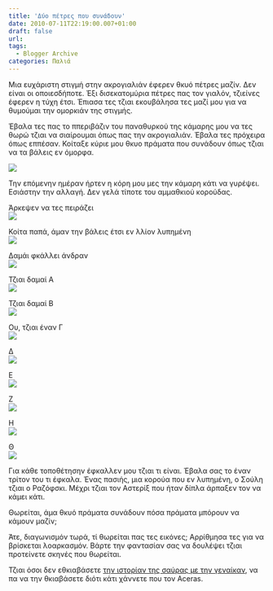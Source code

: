 ```yaml
---
title: 'Δύο πέτρες που συνάδουν'
date: 2010-07-11T22:19:00.007+01:00
draft: false
url: 
tags:
  - Blogger Archive
categories: Παλιά
---
```


Μια ευχάριστη στιγμή στην ακρογιαλιάν έφερεν θκυό πέτρες μαζίν. Δεν είναι οι οποιεσδήποτε. Έξι δισεκατομύρια πέτρες πας τον γιαλόν, τζιείνες έφερεν η τύχη έτσι. Έπιασα τες τζιαι εκουβάλησα τες μαζί μου για να θυμούμαι την ομορκιάν της στιγμής.  
  
Έβαλα τες πας το ππεριβάζιν του παναθυρκού της κάμαρης μου να τες θωρώ τζιαι να σιαίρουμαι όπως πας την ακρογιαλιάν. Έβαλα τες πρόχειρα όπως εππέσαν. Κοίταξε κύριε μου θκυο πράματα που συνάδουν όπως τζιαι να τα βάλεις εν όμορφα.  
  
[![](https://blogger.googleusercontent.com/img/b/R29vZ2xl/AVvXsEjrIP-TDfBrA5MAS9zdQySnZikhscgpLtVclgftjS_KDY4gv8aQbGw396Mp8aANc7GgR2GtK__6ngcALshT3MhYAKhNwfYqVB1MgukDmqjD8HxjLPHX80rq18n_ULUpRhcrtIjlxqHFyqU/s200/L1120483-01.jpg)](https://blogger.googleusercontent.com/img/b/R29vZ2xl/AVvXsEjrIP-TDfBrA5MAS9zdQySnZikhscgpLtVclgftjS_KDY4gv8aQbGw396Mp8aANc7GgR2GtK__6ngcALshT3MhYAKhNwfYqVB1MgukDmqjD8HxjLPHX80rq18n_ULUpRhcrtIjlxqHFyqU/s1600/L1120483-01.jpg)  
  
Την επόμενην ημέραν ήρτεν η κόρη μου μες την κάμαρη κάτι να γυρέψει. Εσιάστην την αλλαγή. Δεν γελά τίποτε του αμμαθκιού κορούδας.  
  
Άρκεψεν να τες πειράζει  
[![](https://blogger.googleusercontent.com/img/b/R29vZ2xl/AVvXsEjrDDfKGOkeV1fYSMIuYhD28Yjzh_nF0V6NCghMrmDu73T-kdqNm0LUvy0HHHKF3HzMKxu_TTsGtGHW3BQBExa82J-Feb1jN5c1hy5s_DWApbAFR0s08XEe0-ElOcWk39dnFvu4dydCse0/s200/L1120491-01.jpg)](https://blogger.googleusercontent.com/img/b/R29vZ2xl/AVvXsEjrDDfKGOkeV1fYSMIuYhD28Yjzh_nF0V6NCghMrmDu73T-kdqNm0LUvy0HHHKF3HzMKxu_TTsGtGHW3BQBExa82J-Feb1jN5c1hy5s_DWApbAFR0s08XEe0-ElOcWk39dnFvu4dydCse0/s1600/L1120491-01.jpg)  
  
Κοίτα παπά, άμαν την βάλεις έτσι εν λλίον λυπημένη  
[![](https://blogger.googleusercontent.com/img/b/R29vZ2xl/AVvXsEhVVvDj3fpups-vroNDhxbqAvENng64vXhF0e4WQYrag8G25sMnz2z7up3s9bW6CAjtu0-B7awh-nQ2LquWbrsTVFNTOnqkzSgn3OdIyeJpXuQzEjAUW7HyOpANzL8pY57OhVeQJ3zxF-E/s200/L1120516-01.jpg)](https://blogger.googleusercontent.com/img/b/R29vZ2xl/AVvXsEhVVvDj3fpups-vroNDhxbqAvENng64vXhF0e4WQYrag8G25sMnz2z7up3s9bW6CAjtu0-B7awh-nQ2LquWbrsTVFNTOnqkzSgn3OdIyeJpXuQzEjAUW7HyOpANzL8pY57OhVeQJ3zxF-E/s1600/L1120516-01.jpg)  
  
Δαμάι φκάλλει άνδραν  
[![](https://blogger.googleusercontent.com/img/b/R29vZ2xl/AVvXsEhOEG-xf06VFy7DD9UxMLpupHW3leNw8S_l1Ad5eFJcHhod7ZdGuGgYmDbF_fFrfoBagr8XhES-2iGpCvgEYkr0O46-xT8Uv3Z25_3EjMrmJaZJ_ns8CTVYGJMUoUkPxt8QxoL0hhQ13O0/s200/L1120485-01.jpg)](https://blogger.googleusercontent.com/img/b/R29vZ2xl/AVvXsEhOEG-xf06VFy7DD9UxMLpupHW3leNw8S_l1Ad5eFJcHhod7ZdGuGgYmDbF_fFrfoBagr8XhES-2iGpCvgEYkr0O46-xT8Uv3Z25_3EjMrmJaZJ_ns8CTVYGJMUoUkPxt8QxoL0hhQ13O0/s1600/L1120485-01.jpg)  
  
Τζιαι δαμαί Α  
[![](https://blogger.googleusercontent.com/img/b/R29vZ2xl/AVvXsEhNLcdyuwVA2z9rQnr5pXBSLbmJfxRpuWxE2BxvMpG10Ms9mmmkQAu91ZIkly-5oPIV9H28AsvtF9wgV_-FdF8lGGwrri4m6AlIFJ-EmdaxS6yZY2y6lSgI4emERf9kFRN33EZ5YIbyTKo/s200/L1120493-01.jpg)](https://blogger.googleusercontent.com/img/b/R29vZ2xl/AVvXsEhNLcdyuwVA2z9rQnr5pXBSLbmJfxRpuWxE2BxvMpG10Ms9mmmkQAu91ZIkly-5oPIV9H28AsvtF9wgV_-FdF8lGGwrri4m6AlIFJ-EmdaxS6yZY2y6lSgI4emERf9kFRN33EZ5YIbyTKo/s1600/L1120493-01.jpg)  
  
Τζιαι δαμαί Β  
[![](https://blogger.googleusercontent.com/img/b/R29vZ2xl/AVvXsEgEAz32BPkJrggiv6dAG82F3sYPyYm2f7ZTfokYI_VhPwPfwrktkYoB8e3W6ioNhWncPhwf1prubUwV12Xce6vVZ8IGcqu6MYWKIwmntDyBoUVmXoOguvFMb0-kiJ4vVZIZTIGnn0wqODY/s200/L1120504-01.jpg)](https://blogger.googleusercontent.com/img/b/R29vZ2xl/AVvXsEgEAz32BPkJrggiv6dAG82F3sYPyYm2f7ZTfokYI_VhPwPfwrktkYoB8e3W6ioNhWncPhwf1prubUwV12Xce6vVZ8IGcqu6MYWKIwmntDyBoUVmXoOguvFMb0-kiJ4vVZIZTIGnn0wqODY/s1600/L1120504-01.jpg)  
  
Ου, τζιαι έναν Γ  
[![](https://blogger.googleusercontent.com/img/b/R29vZ2xl/AVvXsEhMXZz3HG-XzVZ-mHzeaOf33_ctQRG0CGu1z8MNUkVRBdfB7q0zl6V9lUksT0GH1ozr0qIFQ6SWeiO_LS6oVBgOamS7kkZpSQ6HpDnYV19zZc4l36-YrDhoIclUf-OxCY938iaA8ihcecw/s200/L1120487-01.jpg)](https://blogger.googleusercontent.com/img/b/R29vZ2xl/AVvXsEhMXZz3HG-XzVZ-mHzeaOf33_ctQRG0CGu1z8MNUkVRBdfB7q0zl6V9lUksT0GH1ozr0qIFQ6SWeiO_LS6oVBgOamS7kkZpSQ6HpDnYV19zZc4l36-YrDhoIclUf-OxCY938iaA8ihcecw/s1600/L1120487-01.jpg)  
  
  
Δ  
[![](https://blogger.googleusercontent.com/img/b/R29vZ2xl/AVvXsEiGNS2n2ANvFVJNBCm01Uwm3FxFuck1X5wM6Xi3PGfjYUoboIXnHVydIX8Mi2AJtBUoPmVEfGkUGRSiODzQuxWPcO-YmTyyZ-uRXaea2OIqCBSumRKKW0IrJLgZlgKO6YvPWexmI5zEjlE/s200/L1120489-01.jpg)](https://blogger.googleusercontent.com/img/b/R29vZ2xl/AVvXsEiGNS2n2ANvFVJNBCm01Uwm3FxFuck1X5wM6Xi3PGfjYUoboIXnHVydIX8Mi2AJtBUoPmVEfGkUGRSiODzQuxWPcO-YmTyyZ-uRXaea2OIqCBSumRKKW0IrJLgZlgKO6YvPWexmI5zEjlE/s1600/L1120489-01.jpg)  
  
Ε  
[![](https://blogger.googleusercontent.com/img/b/R29vZ2xl/AVvXsEiwli0QXLVSerM1P0BaO_lE-sBbQ76P_xaVGho7ZXCpgEtvyp5m-RR-s4Mp-oR6UYxrvqcISrPp39qey8s-AiqFpzwTTBxK4qniJ3rXne5rjr1ul2Z_MDQWtMoPzIS83vJtZxGkjrVEeQw/s200/L1120495-01.jpg)](https://blogger.googleusercontent.com/img/b/R29vZ2xl/AVvXsEiwli0QXLVSerM1P0BaO_lE-sBbQ76P_xaVGho7ZXCpgEtvyp5m-RR-s4Mp-oR6UYxrvqcISrPp39qey8s-AiqFpzwTTBxK4qniJ3rXne5rjr1ul2Z_MDQWtMoPzIS83vJtZxGkjrVEeQw/s1600/L1120495-01.jpg)  
  
Ζ  
[![](https://blogger.googleusercontent.com/img/b/R29vZ2xl/AVvXsEiDZDj_zkwbBYKmqcjliWO2kkQIeOKDo4BSfNBaye5fd4o2DZ9F5qAUXK4OpEW9TQ5HJLlze0pz2jhyphenhyphencoqomt28aj0oXJ-aWiCkXbo3ryVbRjE-BKXl04EHlc4IQ7XFCwtg1FTiO8ayL_g/s200/L1120512-01.jpg)](https://blogger.googleusercontent.com/img/b/R29vZ2xl/AVvXsEiDZDj_zkwbBYKmqcjliWO2kkQIeOKDo4BSfNBaye5fd4o2DZ9F5qAUXK4OpEW9TQ5HJLlze0pz2jhyphenhyphencoqomt28aj0oXJ-aWiCkXbo3ryVbRjE-BKXl04EHlc4IQ7XFCwtg1FTiO8ayL_g/s1600/L1120512-01.jpg)  
  
Η  
[![](https://blogger.googleusercontent.com/img/b/R29vZ2xl/AVvXsEjEJ1V5Ra1fTSlNLUwm3jWGx3ae3cOmAnPkCf7E5S9q9ZhKEiu_Oxyj4XHEO0Mf7FXuET7X6F6y-dhNYZa7N0creUL9wCvsF9sEdnnh_MPRr6Db-zkNPt2aPVncn1XlFiilSjKFjZ1Ey1U/s200/L1120515-01.jpg)](https://blogger.googleusercontent.com/img/b/R29vZ2xl/AVvXsEjEJ1V5Ra1fTSlNLUwm3jWGx3ae3cOmAnPkCf7E5S9q9ZhKEiu_Oxyj4XHEO0Mf7FXuET7X6F6y-dhNYZa7N0creUL9wCvsF9sEdnnh_MPRr6Db-zkNPt2aPVncn1XlFiilSjKFjZ1Ey1U/s1600/L1120515-01.jpg)  
  
  
Θ  
[![](https://blogger.googleusercontent.com/img/b/R29vZ2xl/AVvXsEjeW4uSCYiFA48HeLVDwNzmmqjJ2-_qWeARad-D0DsV2Ggjo3T30fkuVG5cC78qU562mN2r_uljYR9mPI8GC7xV4Cljh9bBeVGtb-jPEHuBGbCE38UVywW9qX_LKO3bVstK8ipoNxT_zkc/s200/L1120481-01.jpg)](https://blogger.googleusercontent.com/img/b/R29vZ2xl/AVvXsEjeW4uSCYiFA48HeLVDwNzmmqjJ2-_qWeARad-D0DsV2Ggjo3T30fkuVG5cC78qU562mN2r_uljYR9mPI8GC7xV4Cljh9bBeVGtb-jPEHuBGbCE38UVywW9qX_LKO3bVstK8ipoNxT_zkc/s1600/L1120481-01.jpg)  
  
Για κάθε τοποθέτησην έφκαλλεν μου τζιαι τι είναι. Έβαλα σας το έναν τρίτον του τι έφκαλα. Ένας πασιής, μια κορούα που εν λυπημένη, ο Σούλη τζιαι ο Ραζόφσκι. Μέχρι τζιαι τον Αστερίξ που ήταν δίπλα άρπαξεν τον να κάμει κάτι.  
  
Θωρείται, άμα θκυό πράματα συνάδουν πόσα πράματα μπόρουν να κάμουν μαζίν;  
  
Άτε, διαγωνισμόν τωρά, τί θωρείται πας τες εικόνες; Αρρίθμησα τες για να βρίσκεται λοαρκασμόν. Βάρτε την φαντασίαν σας να δουλέψει τζιαι προτείνετε σκηνές που θωρείται.  
  
Τζιαι όσοι δεν εθκιαβάσετε [την ιστορίαν της σαύρας με την γεναίκαν](http://acerasanthropophorum.blogspot.com/2010/07/blog-post_07.html), να πα να την θκιαβάσετε διότι κάτι χάννετε που τον Aceras.
